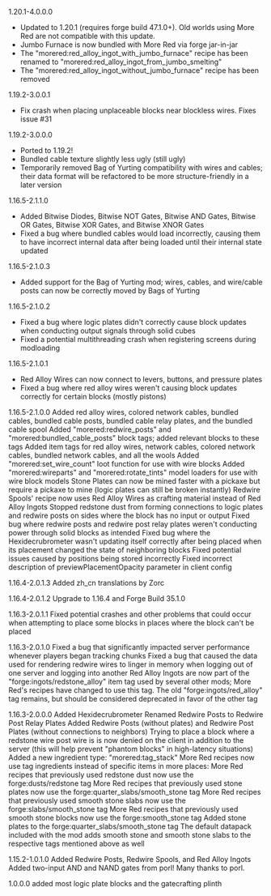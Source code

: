 1.20.1-4.0.0.0
 * Updated to 1.20.1 (requires forge build 47.1.0+). Old worlds using More Red are not compatible with this update.
 * Jumbo Furnace is now bundled with More Red via forge jar-in-jar
 * The "morered:red_alloy_ingot_with_jumbo_furnace" recipe has been renamed to "morered:red_alloy_ingot_from_jumbo_smelting"
 * The "morered:red_alloy_ingot_without_jumbo_furnace" recipe has been removed
 

1.19.2-3.0.0.1
 * Fix crash when placing unplaceable blocks near blockless wires. Fixes issue #31

1.19.2-3.0.0.0
 * Ported to 1.19.2!
 * Bundled cable texture slightly less ugly (still ugly)
 * Temporarily removed Bag of Yurting compatibility with wires and cables; their data format will be refactored to be more structure-friendly in a later version
 

1.16.5-2.1.1.0
 * Added Bitwise Diodes, Bitwise NOT Gates, Bitwise AND Gates, Bitwise OR Gates, Bitwise XOR Gates, and Bitwise XNOR Gates
 * Fixed a bug where bundled cables would load incorrectly, causing them to have incorrect internal data after being loaded until their internal state updated

1.16.5-2.1.0.3
 * Added support for the Bag of Yurting mod; wires, cables, and wire/cable posts can now be correctly moved by Bags of Yurting

1.16.5-2.1.0.2
 * Fixed a bug where logic plates didn't correctly cause block updates when conducting output signals through solid cubes
 * Fixed a potential multithreading crash when registering screens during modloading

1.16.5-2.1.0.1
 * Red Alloy Wires can now connect to levers, buttons, and pressure plates
 * Fixed a bug where red alloy wires weren't causing block updates correctly for certain blocks (mostly pistons)

1.16.5-2.1.0.0
	Added red alloy wires, colored network cables, bundled cables, bundled cable posts, bundled cable relay plates, and the bundled cable spool
	Added "morered:redwire_posts" and "morered:bundled_cable_posts" block tags; added relevant blocks to these tags
	Added item tags for red alloy wires, network cables, colored network cables, bundled network cables, and all the wools
	Added "morered:set_wire_count" loot function for use with wire blocks
	Added "morered:wireparts" and "morered:rotate_tints" model loaders for use with wire block models
	Stone Plates can now be mined faster with a pickaxe but require a pickaxe to mine (logic plates can still be broken instantly)
	Redwire Spools' recipe now uses Red Alloy Wires as crafting material instead of Red Alloy Ingots
	Stopped redstone dust from forming connections to logic plates and redwire posts on sides where the block has no input or output
	Fixed bug where redwire posts and redwire post relay plates weren't conducting power through solid blocks as intended
	Fixed bug where the Hexidecrubrometer wasn't updating itself correctly after being placed when its placement changed the state of neighboring blocks
	Fixed potential issues caused by positions being stored incorrectly
	Fixed incorrect description of previewPlacementOpacity parameter in client config

1.16.4-2.0.1.3
	Added zh_cn translations by Zorc

1.16.4-2.0.1.2
	Upgrade to 1.16.4 and Forge Build 35.1.0

1.16.3-2.0.1.1
	Fixed potential crashes and other problems that could occur when attempting to place some blocks in places where the block can't be placed

1.16.3-2.0.1.0
	Fixed a bug that significantly impacted server performance whenever players began tracking chunks
	Fixed a bug that caused the data used for rendering redwire wires to linger in memory when logging out of one server and logging into another
	Red Alloy Ingots are now part of the "forge:ingots/redstone_alloy" item tag used by several other mods; More Red's recipes have changed to use this tag. The old "forge:ingots/red_alloy" tag remains, but should be considered deprecated in favor of the other tag

1.16.3-2.0.0.0
	Added Hexidecrubrometer
	Renamed Redwire Posts to Redwire Post Relay Plates
	Added Redwire Posts (without plates) and Redwire Post Plates (without connections to neighbors)
	Trying to place a block where a redstone wire post wire is is now denied on the client in addition to the server (this will help prevent "phantom blocks" in high-latency situations)
	Added a new ingredient type: "morered:tag_stack"
	More Red recipes now use tag ingredients instead of specific items in more places:
	More Red recipes that previously used redstone dust now use the forge:dusts/redstone tag
	More Red recipes that previously used stone plates now use the forge:quarter_slabs/smooth_stone tag
	More Red recipes that previously used smooth stone slabs now use the forge:slabs/smooth_stone tag
	More Red recipes that previously used smooth stone blocks now use the forge:smooth_stone tag
	Added stone plates to the forge:quarter_slabs/smooth_stone tag
	The default datapack included with the mod adds smooth stone and smooth stone slabs to the respective tags mentioned above as well

1.15.2-1.0.1.0
	Added Redwire Posts, Redwire Spools, and Red Alloy Ingots
	Added two-input AND and NAND gates from porl! Many thanks to porl.

1.0.0.0
	added most logic plate blocks and the gatecrafting plinth